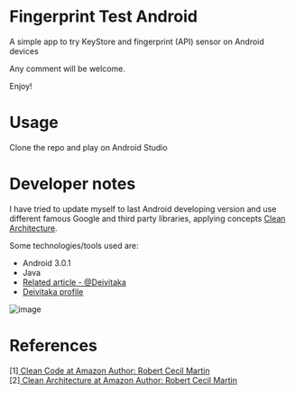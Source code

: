Fingerprint Test Android
==============

A simple app to try KeyStore and fingerprint (API) sensor on Android devices

Any comment will be welcome.

Enjoy!
 
# Usage

Clone the repo and play on Android Studio

# Developer notes

I have tried to update myself to last Android developing version and 
use different famous Google and third party libraries, applying concepts 
[Clean Architecture](https://8thlight.com/blog/uncle-bob/2012/08/13/the-clean-architecture.html). 

Some technologies/tools used are:
- Android 3.0.1
- Java
- [Related article - @Deivitaka](https://www.sitepoint.com/securing-your-android-apps-with-the-fingerprint-api/)
- [Deivitaka profile](https://github.com/deivitaka/AndroidFingerprintAPI)

![image](https://user-images.githubusercontent.com/11597234/33989292-3f18e720-e0c7-11e7-959f-1ce5b1e4a63c.png)

# References

[1]<a href="https://www.amazon.com/Clean-Code-Handbook-Software-Craftsmanship/dp/0132350882" target="_blank"> 
    Clean Code at Amazon 
    </a>
    <a href="https://en.wikipedia.org/wiki/Robert_Cecil_Martin" target="_blank">
    Author: Robert Cecil Martin
    </a>
    <br/>
[2]<a href="https://www.amazon.com/Clean-Architecture-Craftsmans-Software-Structure/dp/0134494164" target="_blank"> 
    Clean Architecture at Amazon 
    </a>
    <a href="https://en.wikipedia.org/wiki/Robert_Cecil_Martin" target="_blank">
    Author: Robert Cecil Martin
    </a>
    <br/>